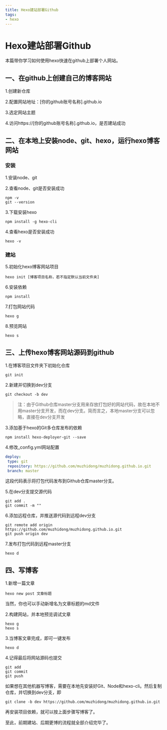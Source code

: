 ```yaml
---
title: Hexo建站部署Github
tags: 
- hexo
---
```

# Hexo建站部署Github

本篇带你学习如何使用hexo快速在github上部署个人网站。

## 一、在github上创建自己的博客网站
1.创建新仓库

2.配置网站地址：[你的github账号名称].github.io

3.选定网站主题

4.访问https://[你的github账号名称].github.io，是否建站成功

## 二、在本地上安装node、git、hexo，运行hexo博客网站
### 安装
1.安装node、git

2.查看node、git是否安装成功

```
npm -v
git --version
```

3.下载安装hexo

```
npm install -g hexo-cli
```

4.查看hexo是否安装成功

```
hexo -v
```

### 建站
5.初始化hexo博客网站项目

```
hexo init [博客项目名称，若不指定默认当前文件夹]
```

6.安装依赖

```
npm install
```

7.打包网站代码

```
hexo g
```

8.预览网站

```
hexo s
```

## 三、上传hexo博客网站源码到github
1.在博客项目文件夹下初始化仓库

```
git init
```

2.新建并切换到dev分支

```
git checkout -b dev
```

> 注：由于Github仓库master分支用来存放打包好的网站代码，故在本地不用master分支开发，而在dev分支。简而言之，本地master分支可以忽略，直接在dev分支开发

3.添加基于hexo的Git多仓库发布的依赖

```
npm install hexo-deployer-git --save
```

4.修改_config.yml网站配置

```yml
deploy: 
 type: git
 repository: https://github.com/muzhidong/muzhidong.github.io.git
 branch: master
```

这段代码表示将打包代码发布到Github仓库master分支。

5.在dev分支提交源代码

```
git add .
git commit -m ""
```

6.添加远程仓库，并推送源代码到远程dev分支

```
git remote add origin https://github.com/muzhidong/muzhidong.github.io.git
git push origin dev
```

7.发布打包代码到远程master分支

```
hexo d
```

## 四、写博客
1.新增一篇文章

```
hexo new post 文章标题
```

当然，你也可以手动新增名为文章标题的md文件

2.构建网站，并本地预览调试文章

```
hexo g 
hexo s
```

3.当博客文章完成，即可一键发布

```
hexo d
```

4.记得最后将网站源码也提交

```
git add
git commit
git push
```

如果想在其他机器写博客，需要在本地先安装好Git、Node和hexo-cli。然后复制仓库，并切换到dev分支，即

```
git clone -b dev https://github.com/muzhidong/muzhidong.github.io.git
```

再安装项目依赖，就可以按上面步骤写博客了。

至此，前期建站、后期更博的流程就全部介绍完毕了。
